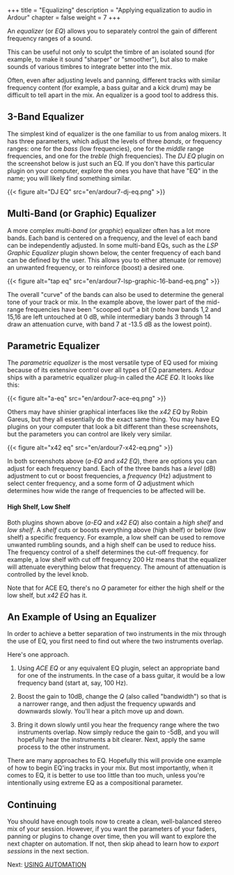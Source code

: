 +++
title = "Equalizing"
description = "Applying equalization to audio in Ardour"
chapter = false
weight = 7
+++

An _equalizer_ (or _EQ_) allows you to separately control the gain of different
frequency ranges of a sound.

This can be useful not only to sculpt the timbre of an isolated sound (for
example, to make it sound "sharper" or "smoother"), but also to make sounds of
various timbres to integrate better into the mix. 

Often, even after adjusting levels and panning, different tracks with similar
frequency content (for example, a bass guitar and a kick drum) may be
difficult to tell apart in the mix. An equalizer is a good tool to address
this.

## 3-Band Equalizer

The simplest kind of equalizer is the one familiar to us from analog mixers. It
has three parameters, which adjust the levels of three _bands_, or frequency
ranges: one for the _bass_ (low frequencies), one for the _middle_ range
frequencies, and one for the _treble_ (high frequencies). The _DJ EQ_  plugin on
the screenshot below is just such an EQ. If you don't have this particular
plugin on your computer, explore the ones you have that have "EQ" in the name;
you will likely find something similar.

{{< figure alt="DJ EQ" src="en/ardour7-dj-eq.png" >}}

## Multi-Band (or Graphic) Equalizer

A more complex _multi-band_ (or _graphic_) equalizer often has a lot more bands.
Each band is centered on a frequency, and the level of each band can be
independently adjusted. In some multi-band EQs, such as the _LSP Graphic
Equalizer_ plugin shown below, the center frequency of each band can be defined
by the user. This allows you to either attenuate (or remove) an unwanted
frequency, or to reinforce (boost) a desired one.

{{< figure alt="tap eq" src="en/ardour7-lsp-graphic-16-band-eq.png" >}}

The overall "curve" of the bands can also be used to determine the general tone
of your track or mix. In the example above, the lower part of the mid-range
frequencies have been "scooped out" a bit (note how bands 1,2 and 15,16 are left
untouched at 0 dB, while intermediary bands 3 through 14 draw an attenuation
curve, with band 7 at -13.5 dB as the lowest point).

## Parametric Equalizer

The _parametric equalizer_ is the most versatile type of EQ used for mixing
because of its extensive control over all types of EQ parameters. Ardour ships
with a parametric equalizer plug-in called the _ACE EQ_. It looks like this:

{{< figure alt="a-eq" src="en/ardour7-ace-eq.png" >}}

Others may have shinier graphical interfaces like the _x42 EQ_ by Robin Gareus,
but they all essentially do the exact same thing. You may have EQ plugins on
your computer that look a bit different than these screenshots, but the
parameters you can control are likely very similar.

{{< figure alt="x42 eq" src="en/ardour7-x42-eq.png" >}}

In both screenshots above (_a-EQ_ and _x42 EQ_), there are options you can
adjust for each frequency band. Each of the three bands has a _level_ (dB)
adjustment to cut or boost frequencies, a _frequency_ (Hz) adjustment to select
center frequency, and a some form of _Q_ adjustment which determines how wide
the range of frequencies to be affected will be.

#### High Shelf, Low Shelf

Both plugins shown above (_a-EQ_ and _x42 EQ_) also contain a _high shelf_ and
_low shelf_. A _shelf_ cuts or boosts everything above (high shelf) or below
(low shelf) a specific frequency. For example, a low shelf can be used to remove
unwanted rumbling sounds, and a high shelf can be used to reduce hiss. The
frequency control of a shelf determines the cut-off frequency. for example,
a low shelf with cut off frequency 200 Hz means that the equalizer will
attenuate everything below that frequency. The amount of attenuation is
controlled by the level knob.

Note that for ACE EQ, there's no _Q_ parameter for either the high shelf or the
low shelf, but _x42 EQ_ has it.

## An Example of Using an Equalizer

In order to achieve a better separation of two instruments in the mix through
the use of EQ, you first need to find out where the two instruments overlap.

Here's one approach.

1. Using _ACE EQ_ or any equivalent EQ plugin, select an appropriate band for
one of the instruments. In the case of a bass guitar, it would be a low
frequency band (start at, say, 100 Hz).

2. Boost the gain to 10dB, change the _Q_ (also called "bandwidth")  so that is
a narrower range, and then adjust the frequency upwards and downwards slowly.
You'll hear a pitch move up and down.

3. Bring it down slowly until you hear the frequency range where the two
instruments overlap. Now simply reduce the gain to -5dB, and you will hopefully
hear the instruments a bit clearer. Next, apply the same process to the other
instrument.

There are many approaches to EQ. Hopefully this will provide one example of
how to begin EQ'ing tracks in your mix. But most importantly, when it comes to
EQ, it is better to use too little than too much, unless you're intentionally
using extreme EQ as a compositional parameter.

## Continuing

You should have enough tools now to create a clean, well-balanced stereo mix of
your session. However, if you want the parameters of your faders, panning or
plugins to change over time, then you will want to explore the next chapter on
automation. If not, then skip ahead to learn how to _export sessions_ in the
next section.

Next: [USING AUTOMATION](../using-automation)

